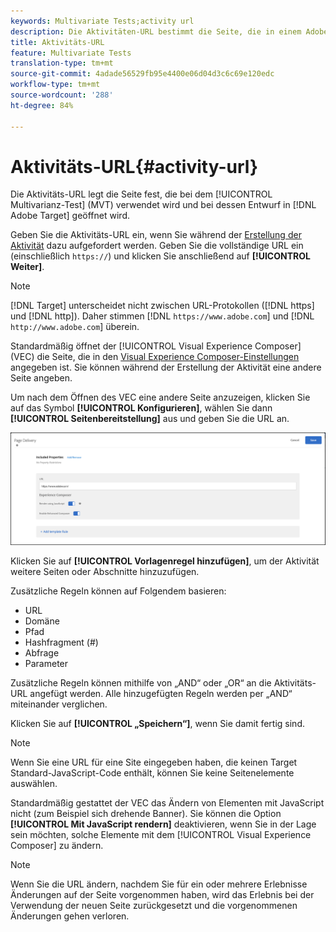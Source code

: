 ```yaml
---
keywords: Multivariate Tests;activity url
description: Die Aktivitäten-URL bestimmt die Seite, die in einem Adobe Target-Multivarianz-Test (MVT) verwendet wird und die geöffnet wird, wenn der Test in Adobe Target entworfen wurde.
title: Aktivitäts-URL
feature: Multivariate Tests
translation-type: tm+mt
source-git-commit: 4adade56529fb95e4400e06d04d3c6c69e120edc
workflow-type: tm+mt
source-wordcount: '288'
ht-degree: 84%

---
```



# Aktivitäts-URL{#activity-url}

Die Aktivitäts-URL legt die Seite fest, die bei dem [!UICONTROL Multivarianz-Test] (MVT) verwendet wird und bei dessen Entwurf in [!DNL Adobe Target] geöffnet wird.

Geben Sie die Aktivitäts-URL ein, wenn Sie während der [Erstellung der Aktivität](/help/c-activities/c-multivariate-testing/t-create-multivariate-test/create-multivariate-test.md) dazu aufgefordert werden. Geben Sie die vollständige URL ein (einschließlich `https://`) und klicken Sie anschließend auf **[!UICONTROL Weiter]**.

>[!NOTE]
>
>[!DNL Target] unterscheidet nicht zwischen URL-Protokollen ([!DNL https] und [!DNL http]). Daher stimmen [!DNL `https://www.adobe.com`] und [!DNL `http://www.adobe.com`] überein.

Standardmäßig öffnet der [!UICONTROL Visual Experience Composer] (VEC) die Seite, die in den [Visual Experience Composer-Einstellungen](/help/administrating-target/visual-experience-composer-set-up.md) angegeben ist. Sie können während der Erstellung der Aktivität eine andere Seite angeben.

Um nach dem Öffnen des VEC eine andere Seite anzuzeigen, klicken Sie auf das Symbol **[!UICONTROL Konfigurieren]**, wählen Sie dann **[!UICONTROL Seitenbereitstellung]** aus und geben Sie die URL an.

![Dialogfeld „Seitenbereitstellung“](/help/c-activities/c-multivariate-testing/t-create-multivariate-test/assets/url-config.png)

Klicken Sie auf **[!UICONTROL Vorlagenregel hinzufügen]**, um der Aktivität weitere Seiten oder Abschnitte hinzuzufügen.

Zusätzliche Regeln können auf Folgendem basieren:

* URL
* Domäne
* Pfad
* Hashfragment (#)
* Abfrage
* Parameter

Zusätzliche Regeln können mithilfe von „AND“ oder „OR“ an die Aktivitäts-URL angefügt werden. Alle hinzugefügten Regeln werden per „AND“ miteinander verglichen.

Klicken Sie auf **[!UICONTROL „Speichern“]**, wenn Sie damit fertig sind.

>[!NOTE]
>
>Wenn Sie eine URL für eine Site eingegeben haben, die keinen Target Standard-JavaScript-Code enthält, können Sie keine Seitenelemente auswählen.

Standardmäßig gestattet der VEC das Ändern von Elementen mit JavaScript nicht (zum Beispiel sich drehende Banner). Sie können die Option **[!UICONTROL Mit JavaScript rendern]** deaktivieren, wenn Sie in der Lage sein möchten, solche Elemente mit dem [!UICONTROL Visual Experience Composer] zu ändern.

>[!NOTE]
>
>Wenn Sie die URL ändern, nachdem Sie für ein oder mehrere Erlebnisse Änderungen auf der Seite vorgenommen haben, wird das Erlebnis bei der Verwendung der neuen Seite zurückgesetzt und die vorgenommenen Änderungen gehen verloren.